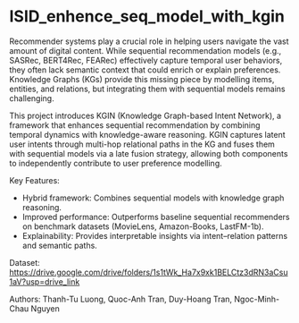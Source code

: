 # ISID_enhence_seq_model_with_kgin

Recommender systems play a crucial role in helping users navigate the vast amount of digital content. While sequential recommendation models (e.g., SASRec, BERT4Rec, FEARec) effectively capture temporal user behaviors, they often lack semantic context that could enrich or explain preferences. Knowledge Graphs (KGs) provide this missing piece by modelling items, entities, and relations, but integrating them with sequential models remains challenging.

This project introduces KGIN (Knowledge Graph-based Intent Network), a framework that enhances sequential recommendation by combining temporal dynamics with knowledge-aware reasoning. KGIN captures latent user intents through multi-hop relational paths in the KG and fuses them with sequential models via a late fusion strategy, allowing both components to independently contribute to user preference modelling.

Key Features:
- Hybrid framework: Combines sequential models with knowledge graph reasoning.
- Improved performance: Outperforms baseline sequential recommenders on benchmark datasets (MovieLens, Amazon-Books, LastFM-1b).
- Explainability: Provides interpretable insights via intent–relation patterns and semantic paths.

Dataset: https://drive.google.com/drive/folders/1s1tWk_Ha7x9xk1BELCtz3dRN3aCsu1aV?usp=drive_link

Authors: Thanh-Tu Luong, Quoc-Anh Tran, Duy-Hoang Tran, Ngoc-Minh-Chau Nguyen
